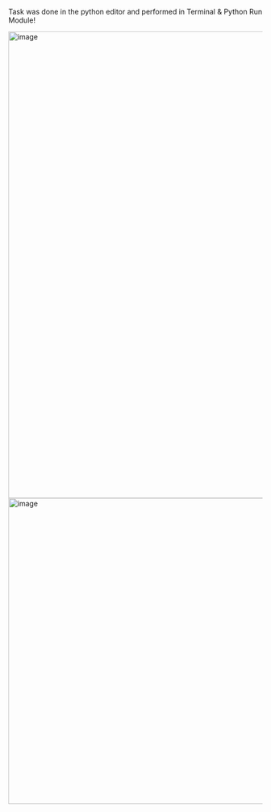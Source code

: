 Task was done in the python editor and performed in Terminal & Python Run Module!

<img width="1734" height="926" alt="image" src="https://github.com/user-attachments/assets/e2ec77ac-3c14-46fa-8e5e-dd1fbd58205e" />

<img width="759" height="607" alt="image" src="https://github.com/user-attachments/assets/2d425406-9a7b-48ec-9ea6-6132d8acb475" />

